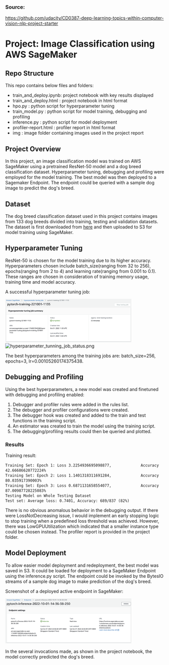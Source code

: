 ### Source:
https://github.com/udacity/CD0387-deep-learning-topics-within-computer-vision-nlp-project-starter

# Project: Image Classification using AWS SageMaker

## Repo Structure
This repo contains below files and folders:
- train_and_deploy.ipynb: project notebook with key results displayed
- train_and_deploy.html : project notebook in html format
- hpo.py                : python script for hyperparameter tuning
- train_model.py        : python script for model training, debugging and profiling
- inference.py          : python script for model deployment
- profiler-report.html  : profiler report in html format
- img                   : image folder containing images used in the project report

## Project Overview
In this project, an image classification model was trained on AWS SageMaker using a pretrained ResNet-50 model and a dog breed classification dataset. Hyperparameter tuning, debugging and profiling were employed for the model training. The best model was then deployed to a Sagemaker Endpoint. The endpoint could be queried with a sample dog image to predict the dog's breed.

## Dataset
The dog breed classification dataset used in this project contains images from 133 dog breeds divided into training, testing and validation datasets. The dataset is first downloaded from [here](https://s3-us-west-1.amazonaws.com/udacity-aind/dog-project/dogImages.zip) and then uploaded to S3 for model training using SageMaker.

## Hyperparameter Tuning
ResNet-50 is chosen for the model training due to its higher accuracy. Hyperparameters chosen include batch_size(ranging from 32 to 256), epochs(ranging from 2 to 4) and learning rate(ranging from 0.001 to 0.1). These ranges are chosen in consideration of training memory usage, training time and model accuracy.

A successful hyperparameter tuning job:

<img src="img/hpo_1.png" alt="hyperparameter_tunning_job.png" width="400"/>

<img src="img/hpo_1.png.png" alt="hyperparameter_tunning_job_status.png" width="400"/>

The best hyperparameters among the training jobs are: batch_size=256, epochs=3, lr=0.00105260174375438.


## Debugging and Profiling
Using the best hyperparameters, a new model was created and finetuned with debugging and profiling enabled:
1. Debugger and profiler rules were added in the rules list.
2. The debugger and profiler configurations were created.
3. The debugger hook was created and added to the train and test functions in the training script.
4. An estimator was created to train the model using the training script.
5. The debugging/profiling results could then be queried and plotted.

### Results
Training result:
```
Training Set: Epoch 1: Loss 3.2254936695098877,             Accuracy 42.66686620772224%
Training Set: Epoch 2: Loss 1.1401318311691284,             Accuracy 80.035917390003%
Training Set: Epoch 3: Loss 0.6871131658554077,             Accuracy 87.00987728225083%
Testing Model on Whole Testing Dataset
Test set: Average loss: 0.7401, Accuracy: 689/837 (82%)
```
There is no obvious anomalous behavior in the debugging output. If there were LossNotDecreasing issue, I would implement an early stopping logic to stop training when a predefined loss threshold was achieved.
However, there was LowGPUUtilization which indicated that a smaller instance type could be chosen instead. The profiler report is provided in the project folder.

## Model Deployment
To allow easier model deployment and redeployment, the best model was saved in S3. It could be loaded for deployment to a SageMaker Endpoint using the inference.py script. The endpoint could be invoked by the BytesIO streams of a sample dog image to make prediction of the dog's breed.

Screenshot of a deployed active endpoint in SageMaker:

<img src="img/endpoint.png" alt="endpoint.png" width="400"/>

In the several invocations made, as shown in the project notebook, the model correctly predicted the dog's breed.
